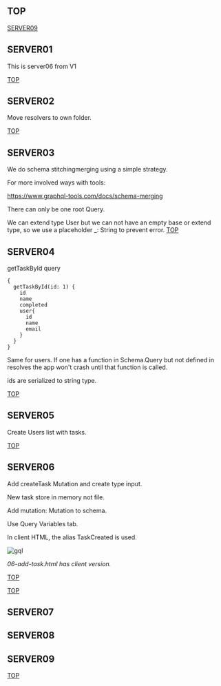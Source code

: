## TOP

[SERVER09](#SERVER09)

## SERVER01

This is server06 from V1

[TOP](#TOP)

## SERVER02

Move resolvers to own folder.

[TOP](#TOP)

## SERVER03

We do schema stitchingmerging using a simple strategy.

For more involved ways with tools:

https://www.graphql-tools.com/docs/schema-merging

There can only be one root Query.

We can extend type User but we can not have an empty base or extend type, so we use a placeholder \_: String to prevent error.
[TOP](#TOP)

## SERVER04

getTaskById query

```
{
  getTaskById(id: 1) {
    id
    name
    completed
    user{
      id
      name
      email
    }
  }
}

```

Same for users. If one has a function in Schema.Query but not defined in resolves the app won't crash until that function is called.

ids are serialized to string type.

[TOP](#TOP)

## SERVER05

Create Users list with tasks.

[TOP](#TOP)

## SERVER06

Add createTask Mutation and create type input.

New task store in memory not file.

Add mutation: Mutation to schema.

Use Query Variables tab.

In client HTML, the alias TaskCreated is used.

![gql](/_images/06-query-variables-tab.png)

_06-add-task.html has client version._

[TOP](#TOP)

[TOP](#TOP)

## SERVER07

## SERVER08

## SERVER09

[TOP](#TOP)

